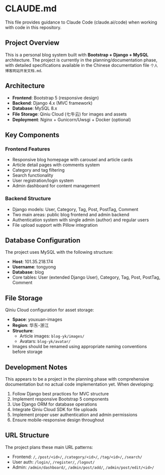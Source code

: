 # CLAUDE.md

This file provides guidance to Claude Code (claude.ai/code) when working with code in this repository.

## Project Overview

This is a personal blog system built with **Bootstrap + Django + MySQL** architecture. The project is currently in the planning/documentation phase, with detailed specifications available in the Chinese documentation file `个人博客网站开发文档.md`.

## Architecture

- **Frontend**: Bootstrap 5 (responsive design)
- **Backend**: Django 4.x (MVC framework)
- **Database**: MySQL 8.x
- **File Storage**: Qiniu Cloud (七牛云) for images and assets
- **Deployment**: Nginx + Gunicorn/Uwsgi + Docker (optional)

## Key Components

### Frontend Features
- Responsive blog homepage with carousel and article cards
- Article detail pages with comments system
- Category and tag filtering
- Search functionality
- User registration/login system
- Admin dashboard for content management

### Backend Structure
- Django models: User, Category, Tag, Post, PostTag, Comment
- Two main areas: public blog frontend and admin backend
- Authentication system with single admin (author) and regular users
- File upload support with Pillow integration

## Database Configuration

The project uses MySQL with the following structure:
- **Host**: 101.35.218.174
- **Username**: tongyong
- **Database**: blog
- Core tables: User (extended Django User), Category, Tag, Post, PostTag, Comment

## File Storage

Qiniu Cloud configuration for asset storage:
- **Space**: youxuan-images  
- **Region**: 华东-浙江
- **Structure**: 
  - Article images: `blog-yk/images/`
  - Avatars: `blog-yk/avatar/`
- Images should be renamed using appropriate naming conventions before storage

## Development Notes

This appears to be a project in the planning phase with comprehensive documentation but no actual code implementation yet. When developing:

1. Follow Django best practices for MVC structure
2. Implement responsive Bootstrap 5 components
3. Use Django ORM for database operations
4. Integrate Qiniu Cloud SDK for file uploads
5. Implement proper user authentication and admin permissions
6. Ensure mobile-responsive design throughout

## URL Structure

The project plans these main URL patterns:
- Frontend: `/`, `/post/<id>/`, `/category/<id>/`, `/tag/<id>/`, `/search/`
- User auth: `/login/`, `/register/`, `/logout/`
- Admin: `/admin/dashboard/`, `/admin/post/add/`, `/admin/post/edit/<id>/`